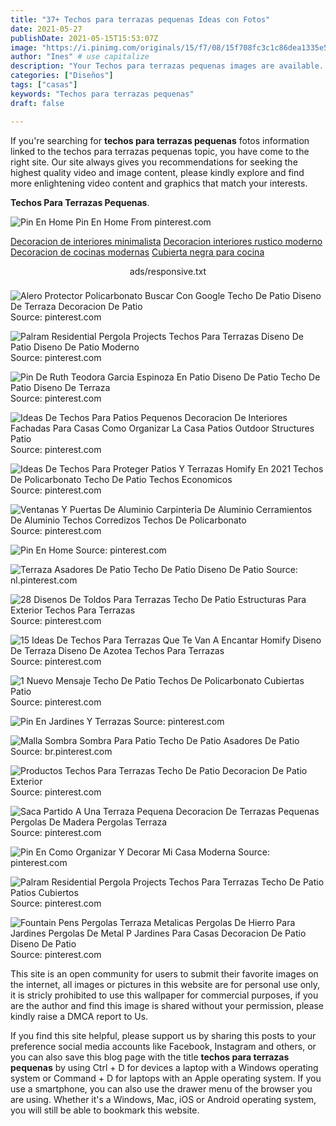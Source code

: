 ```yaml
---
title: "37+ Techos para terrazas pequenas Ideas con Fotos"
date: 2021-05-27
publishDate: 2021-05-15T15:53:07Z
image: "https://i.pinimg.com/originals/15/f7/08/15f708fc3c1c86dea1335e52a0af4dcd.jpg"
author: "Ines" # use capitalize
description: "Your Techos para terrazas pequenas images are available. Techos para terrazas pequenas are a topic that is being searched for and liked by netizens today. You can Get the Techos para terrazas pequenas files here. Find and Download all royalty-free photos and vectors."
categories: ["Diseños"]
tags: ["casas"]
keywords: "Techos para terrazas pequenas"
draft: false

---
```


If you're searching for **techos para terrazas pequenas** fotos information linked to the techos para terrazas pequenas topic, you have come to the right  site.  Our site always  gives you  recommendations  for seeking  the highest  quality video and image  content, please kindly explore and find more enlightening video content and graphics  that match your interests.

**Techos Para Terrazas Pequenas**. 

![Pin En Home](https://i.pinimg.com/originals/72/0d/16/720d16e3107311f9e2b44d0aab3b2523.jpg "Pin En Home")
Pin En Home From pinterest.com

[Decoracion de interiores minimalista](/decoracion-de-interiores-minimalista/)
[Decoracion interiores rustico moderno](/decoracion-interiores-rustico-moderno/)
[Decoracion de cocinas modernas](/decoracion-de-cocinas-modernas/)
[Cubierta negra para cocina](/cubierta-negra-para-cocina/)
<center><noscript><span>ads/responsive.txt</span></noscript></center>


### 

 


![Alero Protector Policarbonato Buscar Con Google Techo De Patio Diseno De Terraza Decoracion De Patio](https://i.pinimg.com/originals/7e/07/d4/7e07d4e44214874496c51a2b16822503.jpg "Alero Protector Policarbonato Buscar Con Google Techo De Patio Diseno De Terraza Decoracion De Patio")
Source: pinterest.com

 

![Palram Residential Pergola Projects Techos Para Terrazas Diseno De Patio Diseno De Patio Moderno](https://i.pinimg.com/originals/3a/c6/1c/3ac61c511c6bc8b281a8dca414ccc4e2.jpg "Palram Residential Pergola Projects Techos Para Terrazas Diseno De Patio Diseno De Patio Moderno")
Source: pinterest.com

 

![Pin De Ruth Teodora Garcia Espinoza En Patio Diseno De Patio Techo De Patio Diseno De Terraza](https://i.pinimg.com/originals/ec/1c/9f/ec1c9f3c67ec8b657ca01ed71bfd8c93.jpg "Pin De Ruth Teodora Garcia Espinoza En Patio Diseno De Patio Techo De Patio Diseno De Terraza")
Source: pinterest.com

 

![Ideas De Techos Para Patios Pequenos Decoracion De Interiores Fachadas Para Casas Como Organizar La Casa Patios Outdoor Structures Patio](https://i.pinimg.com/originals/e6/cc/ab/e6ccab202ae8e502882e29432df6613b.png "Ideas De Techos Para Patios Pequenos Decoracion De Interiores Fachadas Para Casas Como Organizar La Casa Patios Outdoor Structures Patio")
Source: pinterest.com

 

![Ideas De Techos Para Proteger Patios Y Terrazas Homify En 2021 Techos De Policarbonato Techo De Patio Techos Economicos](https://i.pinimg.com/564x/7a/47/2a/7a472a830ee86288c498d8c0a4033456.jpg "Ideas De Techos Para Proteger Patios Y Terrazas Homify En 2021 Techos De Policarbonato Techo De Patio Techos Economicos")
Source: pinterest.com

 

![Ventanas Y Puertas De Aluminio Carpinteria De Aluminio Cerramientos De Aluminio Techos Corredizos Techos De Policarbonato](https://i.pinimg.com/originals/88/77/20/88772020db9ec67d60ea5423c92d9909.jpg "Ventanas Y Puertas De Aluminio Carpinteria De Aluminio Cerramientos De Aluminio Techos Corredizos Techos De Policarbonato")
Source: pinterest.com

 

![Pin En Home](https://i.pinimg.com/originals/72/0d/16/720d16e3107311f9e2b44d0aab3b2523.jpg "Pin En Home")
Source: pinterest.com

 

![Terraza Asadores De Patio Techo De Patio Diseno De Patio](https://i.pinimg.com/originals/99/74/36/9974369e59e8befc9702178726c562e9.jpg "Terraza Asadores De Patio Techo De Patio Diseno De Patio")
Source: nl.pinterest.com

 

![28 Disenos De Toldos Para Terrazas Techo De Patio Estructuras Para Exterior Techos Para Terrazas](https://i.pinimg.com/564x/7a/10/49/7a1049c4a2fdddcd816c8471be87e55f.jpg "28 Disenos De Toldos Para Terrazas Techo De Patio Estructuras Para Exterior Techos Para Terrazas")
Source: pinterest.com

 

![15 Ideas De Techos Para Terrazas Que Te Van A Encantar Homify Diseno De Terraza Diseno De Azotea Techos Para Terrazas](https://i.pinimg.com/originals/31/6a/63/316a63a0afc4e6f4539ab3d4dec71763.png "15 Ideas De Techos Para Terrazas Que Te Van A Encantar Homify Diseno De Terraza Diseno De Azotea Techos Para Terrazas")
Source: pinterest.com

 

![1 Nuevo Mensaje Techo De Patio Techos De Policarbonato Cubiertas Patio](https://i.pinimg.com/originals/48/9c/28/489c286331d35ff96ba4b480c206576f.jpg "1 Nuevo Mensaje Techo De Patio Techos De Policarbonato Cubiertas Patio")
Source: pinterest.com

 

![Pin En Jardines Y Terrazas](https://i.pinimg.com/originals/d4/12/52/d41252a12189db1bd3b9a145f8c4eba7.png "Pin En Jardines Y Terrazas")
Source: pinterest.com

 

![Malla Sombra Sombra Para Patio Techo De Patio Asadores De Patio](https://i.pinimg.com/originals/27/f3/e4/27f3e44c42b2a79bb6864f61f1ca3679.jpg "Malla Sombra Sombra Para Patio Techo De Patio Asadores De Patio")
Source: br.pinterest.com

 

![Productos Techos Para Terrazas Techo De Patio Decoracion De Patio Exterior](https://i.pinimg.com/originals/58/12/a8/5812a8af2d0e257b4bd69a3a35f18219.jpg "Productos Techos Para Terrazas Techo De Patio Decoracion De Patio Exterior")
Source: pinterest.com

 

![Saca Partido A Una Terraza Pequena Decoracion De Terrazas Pequenas Pergolas De Madera Pergolas Terraza](https://i.pinimg.com/originals/db/3a/85/db3a85b35e9b7766983d850cc1da06cd.jpg "Saca Partido A Una Terraza Pequena Decoracion De Terrazas Pequenas Pergolas De Madera Pergolas Terraza")
Source: pinterest.com

 

![Pin En Como Organizar Y Decorar Mi Casa Moderna](https://i.pinimg.com/originals/d4/ec/75/d4ec753bccab0c736ba50819333856de.jpg "Pin En Como Organizar Y Decorar Mi Casa Moderna")
Source: pinterest.com

 

![Palram Residential Pergola Projects Techos Para Terrazas Techo De Patio Patios Cubiertos](https://i.pinimg.com/originals/22/d2/c9/22d2c94207426e4bcdf0a9709448f7d3.jpg "Palram Residential Pergola Projects Techos Para Terrazas Techo De Patio Patios Cubiertos")
Source: pinterest.com

 

![Fountain Pens Pergolas Terraza Metalicas Pergolas De Hierro Para Jardines Pergolas De Metal P Jardines Para Casas Decoracion De Patio Diseno De Patio](https://i.pinimg.com/originals/15/f7/08/15f708fc3c1c86dea1335e52a0af4dcd.jpg "Fountain Pens Pergolas Terraza Metalicas Pergolas De Hierro Para Jardines Pergolas De Metal P Jardines Para Casas Decoracion De Patio Diseno De Patio")
Source: pinterest.com

 

This site is an open community for users to submit their favorite images on the internet, all images or pictures in this website are for personal use only, it is stricly prohibited to use this wallpaper for commercial purposes, if you are the author and find this image is shared without your permission, please kindly raise a DMCA report to Us.

If you find this site helpful, please support us by sharing this posts to your preference social media accounts like Facebook, Instagram and others, or you can also save this blog page with the title **techos para terrazas pequenas** by using Ctrl + D for devices a laptop with a Windows operating system or Command + D for laptops with an Apple operating system. If you use a smartphone, you can also use the drawer menu of the browser you are using. Whether it's a Windows, Mac, iOS or Android operating system, you will still be able to bookmark this website.
